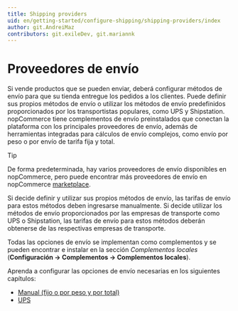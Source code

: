 ```yaml
---
title: Shipping providers
uid: en/getting-started/configure-shipping/shipping-providers/index
author: git.AndreiMaz
contributors: git.exileDev, git.mariannk
---
```


# Proveedores de envío

Si vende productos que se pueden enviar, deberá configurar métodos de envío para que su tienda entregue los pedidos a los clientes. Puede definir sus propios métodos de envío o utilizar los métodos de envío predefinidos proporcionados por los transportistas populares, como UPS y Shipstation. nopCommerce tiene complementos de envío preinstalados que conectan la plataforma con los principales proveedores de envío, además de herramientas integradas para cálculos de envío complejos, como envío por peso o por envío de tarifa fija y total.

> [!TIP]
>
> De forma predeterminada, hay varios proveedores de envío disponibles en nopCommerce, pero puede encontrar más proveedores de envío en nopCommerce [marketplace](https://www.nopcommerce.com/marketplace).

Si decide definir y utilizar sus propios métodos de envío, las tarifas de envío para estos métodos deben ingresarse manualmente. Si decide utilizar los métodos de envío proporcionados por las empresas de transporte como UPS o Shipstation, las tarifas de envío para estos métodos deberán obtenerse de las respectivas empresas de transporte.

Todas las opciones de envío se implementan como complementos y se pueden encontrar e instalar en la sección *Complementos locales* (**Configuración → Complementos → Complementos locales**).

Aprenda a configurar las opciones de envío necesarias en los siguientes capítulos:
* [Manual (fijo o por peso y por total)](xref:es/Getting-started/configure-shipping/shipping-Suppliers/manual)
* [UPS](xref:en/Getting-started/configure-shipping/shipping-Suppliers/ups)